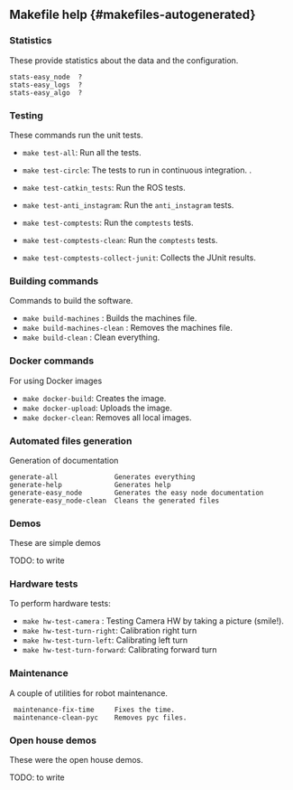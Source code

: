 ## Makefile help {#makefiles-autogenerated}


### Statistics

These provide statistics about the data and the configuration.

    stats-easy_node  ?
    stats-easy_logs  ?
    stats-easy_algo  ?


### Testing

These commands run the unit tests.

- `make test-all`:              Run all the tests.

- `make test-circle`:           The tests to run in continuous integration. .
- `make test-catkin_tests`:     Run the ROS tests.
- `make test-anti_instagram`:   Run the `anti_instagram` tests.
- `make test-comptests`:        Run the `comptests` tests.
- `make test-comptests-clean`:        Run the `comptests` tests.
- `make test-comptests-collect-junit`: Collects the JUnit results.


### Building commands

Commands to build the software.

- `make build-machines`       :  Builds the machines file.
- `make build-machines-clean` :  Removes the machines file.
- `make build-clean`          :  Clean everything.


### Docker commands

For using Docker images

- `make docker-build`:    Creates the image.
- `make docker-upload`:   Uploads the image.
- `make docker-clean`:    Removes all local images.


### Automated files generation

Generation of documentation

    generate-all              Generates everything
    generate-help             Generates help
    generate-easy_node        Generates the easy node documentation
    generate-easy_node-clean  Cleans the generated files


### Demos

These are simple demos

TODO: to write


### Hardware tests

To perform hardware tests:

- `make hw-test-camera`     :       Testing Camera HW by taking a picture (smile!).
- `make hw-test-turn-right`:        Calibration right turn
- `make hw-test-turn-left`:         Calibrating left turn
- `make hw-test-turn-forward`:      Calibrating forward turn


### Maintenance

A couple of utilities for robot maintenance.

     maintenance-fix-time     Fixes the time.
     maintenance-clean-pyc    Removes pyc files.


### Open house demos

These were the open house demos.

TODO: to write
